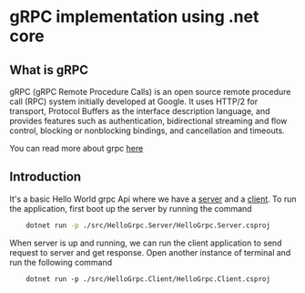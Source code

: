 # gRPC implementation using .net core
## What is gRPC

gRPC (gRPC Remote Procedure Calls) is an open source remote procedure call (RPC) system initially developed at Google. It uses HTTP/2 for transport, Protocol Buffers as the interface description language, and provides features such as authentication, bidirectional streaming and flow control, blocking or nonblocking bindings, and cancellation and timeouts.

You can read more about grpc [here](https://grpc.io)
## Introduction
It's a basic Hello World grpc Api where we have a [server](./src/HelloGrpc.Server) and a [client](./src/HelloGrpc.Client). To run the application, first boot up the server by running the command 
```bash
    dotnet run -p ./src/HelloGrpc.Server/HelloGrpc.Server.csproj
```
When server is up and running, we can run the client application to send request to server and get response. Open another instance of terminal and run the following command
```
    dotnet run -p ./src/HelloGrpc.Client/HelloGrpc.Client.csproj
```